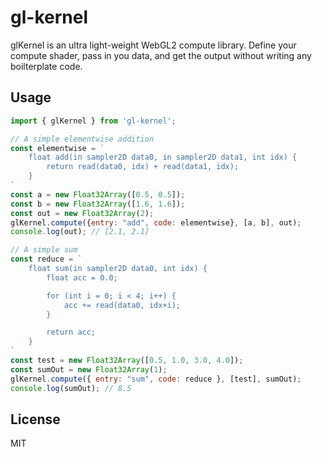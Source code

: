 # gl-kernel

glKernel is an ultra light-weight WebGL2 compute library. Define your compute shader, pass in you data, and get the output without writing any boilterplate code.

## Usage

```JavaScript
import { glKernel } from 'gl-kernel';

// A simple elementwise addition
const elementwise = `
    float add(in sampler2D data0, in sampler2D data1, int idx) {
        return read(data0, idx) + read(data1, idx);
    }
`
const a = new Float32Array([0.5, 0.5]);
const b = new Float32Array([1.6, 1.6]);
const out = new Float32Array(2);
glKernel.compute({entry: "add", code: elementwise}, [a, b], out);
console.log(out); // [2.1, 2.1]

// A simple sum
const reduce = `
    float sum(in sampler2D data0, int idx) {
        float acc = 0.0;

        for (int i = 0; i < 4; i++) {
            acc += read(data0, idx+i);
        }

        return acc;
    }
`
const test = new Float32Array([0.5, 1.0, 3.0, 4.0]);
const sumOut = new Float32Array(1);
glKernel.compute({ entry: "sum", code: reduce }, [test], sumOut);
console.log(sumOut); // 8.5
```

## License

MIT